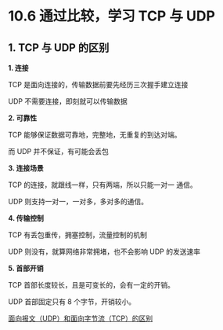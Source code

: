 # 10.6 通过比较，学习 TCP 与 UDP

## 1. TCP 与 UDP 的区别

**1. 连接**

TCP 是面向连接的，传输数据前要先经历三次握手建立连接

UDP 不需要连接，即刻就可以传输数据 

**2. 可靠性**

TCP 能够保证数据可靠地，完整地，无重复的到达对端。

而 UDP 并不保证，有可能会丢包

**3. 连接场景**

TCP 的连接，就跟线一样，只有两端，所以只能一对一 通信。

UDP 则支持一对一，一对多，多对多的通信。

**4. 传输控制**

TCP 有丢包重传，拥塞控制，流量控制的机制

UDP 则没有，就算网络非常拥堵，也不会影响 UDP 的发送速率

**5.  首部开销**

TCP 首部长度较长，且是可变长的，会有一定的开销。

UDP 首部固定只有 8 个字节，开销较小。



[面向报文（UDP）和面向字节流（TCP）的区别](https://blog.csdn.net/ce123_zhouwei/article/details/8976006)